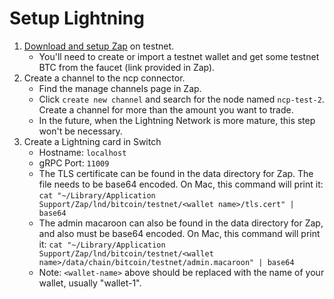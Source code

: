 # Setup Lightning

1.  [Download and setup Zap](https://github.com/LN-Zap/zap-desktop#install) on testnet.
    - You'll need to create or import a testnet wallet and get some testnet BTC from the faucet (link provided in Zap).
2.  Create a channel to the ncp connector.
    - Find the manage channels page in Zap.
    - Click `create new channel` and search for the node named `ncp-test-2`. Create a channel for more than the amount you want to trade.
    - In the future, when the Lightning Network is more mature, this step won't be necessary.
3.  Create a Lightning card in Switch
    - Hostname: `localhost`
    - gRPC Port: `11009`
    - The TLS certificate can be found in the data directory for Zap. The file needs to be base64 encoded. On Mac, this command will print it: `cat "~/Library/Application Support/Zap/lnd/bitcoin/testnet/<wallet name>/tls.cert" | base64`
    - The admin macaroon can also be found in the data directory for Zap, and also must be base64 encoded. On Mac, this command will print it: `cat "~/Library/Application Support/Zap/lnd/bitcoin/testnet/<wallet name>/data/chain/bitcoin/testnet/admin.macaroon" | base64`
    - Note: `<wallet-name>` above should be replaced with the name of your wallet, usually "wallet-1".
